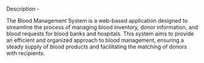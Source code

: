 Description -

The Blood Management System is a web-based application designed to streamline the process of managing blood inventory, donor information, and blood requests for blood banks and hospitals. This system aims to provide an efficient and organized approach to blood management, ensuring a steady supply of blood products and facilitating the matching of donors with recipients.
